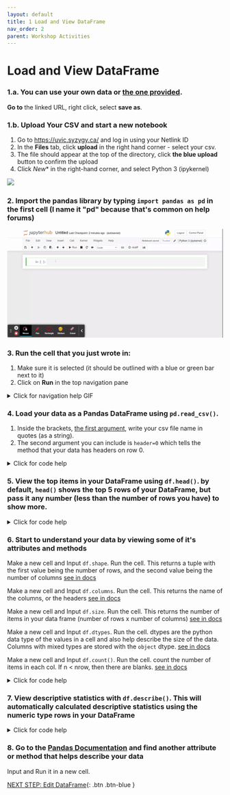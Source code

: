 ```yaml
---
layout: default
title: 1 Load and View DataFrame
nav_order: 2
parent: Workshop Activities
---
```

# Load and View DataFrame

### 1.a. You can use your own data or [the one provided](https://raw.githubusercontent.com/uviclibraries/data-frames/main/student-files/Highest%20Holywood%20Grossing%20Movies.csv). 

**Go to** the linked URL, right click, select **save as**. 


### 1.b. Upload Your CSV and start a new notebook

1. Go to https://uvic.syzygy.ca/ and log in using your Netlink ID
2. In the **Files** tab, click **upload** in the right hand corner - select your csv.
3. The file should appear at the top of the directory, click **the blue upload** button to confirm the upload
4. Click *New** in the right-hand corner, and select Python 3 (ipykernel)

<img src="data-frames\images\data-frames-Activity-01\opening a new project jupyter.gif">

### 2. Import the pandas library by typing `import pandas as pd` in the first cell (I name it "pd" because that's common on help forums)

<img src="images\data-frames-Activity-01\import-pandas.gif">

### 3. Run the cell that you just wrote in:

1. Make sure it is selected (it should be outlined with a blue or green bar next to it)
2. Click on **Run** in the top navigation pane

<details>
<summary>Click for navigation help GIF</summary>
<img src="images\data-frames-Activity-01\import-pandas.gif">
</details>

### 4. Load your data as a Pandas DataFrame using `pd.read_csv()`. 

1. Inside the brackets, [the first argument](https://www.w3schools.com/python/gloss_python_function_arguments.asp#:~:text=The%20terms%20parameter%20and%20argument,function%20when%20it%20is%20called.), write your csv file name in quotes (as a string).
2. The second argument you can include is `header=0` which tells the method that your data has headers on row 0.

<details>
<summary>Click for code help</summary>
<p>"header = 0" tells the function that your data has headings on column 0</p>
<img src="images\data-frames-Activity-01\loading-csv.PNG">
</details>

### 5. View the top items in your DataFrame using `df.head()`. by default, `head()` shows the top 5 rows of your DataFrame, but pass it any number (less than the number of rows you have) to show more.

<details>
<summary>Click for code help</summary>
<img src="images\data-frames-Activity-01\movie-head.PNG">
</details>

### 6. Start to understand your data by viewing some of it's attributes and methods
Make a new cell and Input `df.shape`. Run the cell. This returns a tuple with the first value being the number of rows, and the second value being the number of columns [see in docs](https://pandas.pydata.org/docs/reference/api/pandas.DataFrame.shape.html#pandas.DataFrame.shape)

Make a new cell and Input `df.columns`. Run the cell. This returns the name of the columns, or the headers [see in docs](https://pandas.pydata.org/docs/reference/api/pandas.DataFrame.columns.html#pandas.DataFrame.columns)

Make a new cell and Input `df.size`. Run the cell. This returns the number of items in your data frame (number of rows x number of columns) [see in docs](https://pandas.pydata.org/docs/reference/api/pandas.DataFrame.size.html#pandas.DataFrame.size)

Make a new cell and Input `df.dtypes`. Run the cell. dtypes are the python data type of the values in a cell and also help describe the size of the data. Columns with mixed types are stored with the `object` dtype. [see in docs](https://pandas.pydata.org/docs/user_guide/basics.html#dtypes)

Make a new cell and Input `df.count()`. Run the cell. count the number of items in each col. If n < nrow, then there are blanks. [see in docs](https://pandas.pydata.org/docs/reference/api/pandas.DataFrame.count.html)

<details>
<summary>Click for code help</summary>
<img src="images\data-frames-Activity-01\df-shape.PNG">
<img src="images\data-frames-Activity-01\df-cols.PNG">
<img src="images\data-frames-Activity-01\df-size.PNG">
<img src="images\data-frames-Activity-01\df-dtypes.PNG">
<img src="images\data-frames-Activity-01\df-count.PNG">
</details>

### 7. View descriptive statistics with `df.describe()`. This will automatically calculated descriptive statistics using the numeric type rows in your DataFrame
<details>
<summary>Click for code help</summary>
<img src="images\data-frames-Activity-01\df-describe.PNG">
</details>

### 8. Go to the [Pandas Documentation](https://pandas.pydata.org/docs/reference/frame.html) and find another attribute or method that helps describe your data
Input and Run it in a new cell.

[NEXT STEP: Edit DataFrame](2-edit-dataframe){: .btn .btn-blue }
